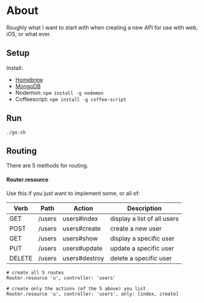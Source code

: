 # About
Roughly what I want to start with when creating a new API for use with web, iOS, or what ever.

## Setup
Install:
 * [Homebrew](http://brew.sh/)
 * [MongoDB](http://docs.mongodb.org/manual/tutorial/install-mongodb-on-os-x/)
 * Nodemon: `npm install -g nodemon`
 * Coffeescript: `npm install -g coffee-script`

## Run
`./go.sh`

## Routing
There are 5 methods for routing.

#### Router.resource
Use this if you just want to implement some, or all of:

|Verb   |Path   	|Action   	   |Description |
|---	  |---	    |---	         |---	|
|GET   	|/users   |users#index   |display a list of all users |
|POST   |/users   |users#create  |create a new user   	      |
|GET   	|/users   |users#show    |display a specific user   	|
|PUT    |/users   |users#update  |update a specific user      |
|DELETE |/users   |users#destroy |delete a specific user   	  | 

```
# create all 5 routes
Router.resource 'u', controller: 'users' 

# create only the actions (of the 5 above) you list
Router.resource 'u', controller: 'users', only: [index, create] 
```

